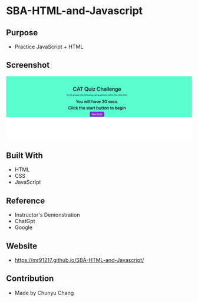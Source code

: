 # SBA-HTML-and-Javascript

## Purpose
* Practice JavaScript + HTML

## Screenshot
![SBA-HTML-and-Javascript](./img/Screenshot%202024-08-07%20at%2021.27.03.png)


## Built With
* HTML
* CSS
* JavaScript

## Reference
* Instructor's Demonstration
* ChatGpt
* Google

## Website
* https://mr91217.github.io/SBA-HTML-and-Javascript/

## Contribution
* Made by Chunyu Chang